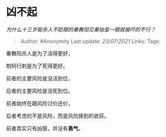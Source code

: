 # 凶不起
*为什么十三岁能杀人不眨眼的秦舞阳见秦始皇一眼就被吓的不行？*

> Author: #Anonymity
Last update: *23/07/2021* 
Links:
Tags:  


秦舞阳杀人是为了活得更好，

荆轲行刺是为了死得更好。

前者的主要风险是没活到位，

后者的主要风险是没死到位。

前者始终在跟风险讨价还价，

后者考虑的不是风险，而是风险换到的收获。

前者其实只有凶狠，并没有**勇气**。



